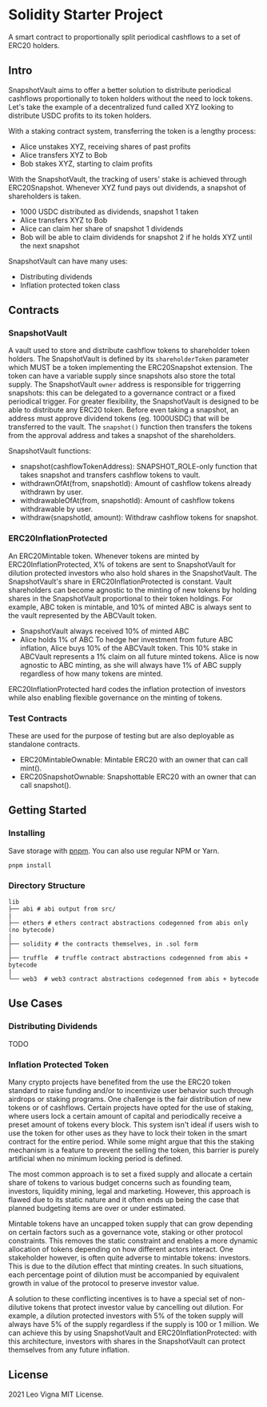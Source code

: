 # Solidity Starter Project
A smart contract to proportionally split periodical cashflows to a set of ERC20 holders.

## Intro
SnapshotVault aims to offer a better solution to distribute periodical cashflows proportionally to token holders without the need to lock tokens. Let's take the example of a decentralized fund called XYZ looking to distribute USDC profits to its token holders.

With a staking contract system, transferring the token is a lengthy process:
- Alice unstakes XYZ, receiving shares of past profits
- Alice transfers XYZ to Bob
- Bob stakes XYZ, starting to claim profits

With the SnapshotVault, the tracking of users' stake is achieved through ERC20Snapshot. Whenever XYZ fund pays out dividends, a snapshot of shareholders is taken.
- 1000 USDC distributed as dividends, snapshot 1 taken
- Alice transfers XYZ to Bob
- Alice can claim her share of snapshot 1 dividends
- Bob will be able to claim dividends for snapshot 2 if he holds XYZ until the next snapshot

SnapshotVault can have many uses:
- Distributing dividends
- Inflation protected token class

## Contracts
### SnapshotVault
A vault used to store and distribute cashflow tokens to shareholder token holders. The SnapshotVault is defined by its `shareholderToken` parameter which MUST be a token implementing the ERC20Snapshot extension. The token can have a variable supply since snapshots also store the total supply. The SnapshotVault `owner` address is responsible for triggerring snapshots: this can be delegated to a governance contract or a fixed periodical trigger. 
For greater flexibility, the SnapshotVault is designed to be able to distribute any ERC20 token. Before even taking a snapshot, an address must approve dividend tokens (eg. 1000USDC) that will be transferred to the vault. The `snapshot()` function then transfers the tokens from the approval address and takes a snapshot of the shareholders.

SnapshotVault functions:
- snapshot(cashflowTokenAddress): SNAPSHOT_ROLE-only function that takes snapshot and transfers cashflow tokens to vault.
- withdrawnOfAt(from, snapshotId): Amount of cashflow tokens already withdrawn by user.
- withdrawableOfAt(from, snapshotId): Amount of cashflow tokens withdrawable by user.
- withdraw(snapshotId, amount): Withdraw cashflow tokens for snapshot.

### ERC20InflationProtected
An ERC20Mintable token. Whenever tokens are minted by ERC20InflationProtected, X% of tokens are sent to SnapshotVault for dilution protected investors who also hold shares in the SnapshotVault. The SnapshotVault's share in ERC20InflationProtected is constant. Vault shareholders can become agnostic to the minting of new tokens by holding shares in the SnapshotVault proportional to their token holdings. For example, ABC token is mintable, and 10% of minted ABC is always sent to the vault represented by the ABCVault token.
- SnapshotVault always received 10% of minted ABC
- Alice holds 1% of ABC
To hedge her investment from future ABC inflation, Alice buys 10% of the ABCVault token. This 10% stake in ABCVault represents a 1% claim on all future minted tokens. Alice is now agnostic to ABC minting, as she will always have 1% of ABC supply regardless of how many tokens are minted.

ERC20InflationProtected hard codes the inflation protection of investors while also enabling flexible governance on the minting of tokens.

### Test Contracts
These are used for the purpose of testing but are also deployable as standalone contracts.
- ERC20MintableOwnable: Mintable ERC20 with an owner that can call mint().
- ERC20SnapshotOwnable: Snapshottable ERC20 with an owner that can call snapshot().

## Getting Started

### Installing

Save storage with [pnpm](https://pnpm.js.org/). You can also use regular NPM or Yarn.

```
pnpm install
```

### Directory Structure

```
lib
├── abi # abi output from src/
|
├── ethers # ethers contract abstractions codegenned from abis only (no bytecode)
│
├── solidity # the contracts themselves, in .sol form
│
├── truffle  # truffle contract abstractions codegenned from abis + bytecode
|
└── web3  # web3 contract abstractions codegenned from abis + bytecode
```

## Use Cases
### Distributing Dividends
TODO
### Inflation Protected Token
Many crypto projects have benefited from the use the ERC20 token standard to raise funding and/or to incentivize user behavior such through airdrops or staking programs. One challenge is the fair distribution of new tokens or of cashflows. Certain projects have opted for the use of staking, where users lock a certain amount of capital and periodically receive a preset amount of tokens every block. This system isn't ideal if users wish to use the token for other uses as they have to lock their token in the smart contract for the entire period. While some might argue that this the staking mechanism is a feature to prevent the selling the token, this barrier is purely artificial  when no minimum locking period is defined.

The most common approach is to set a fixed supply and allocate a certain share of tokens to various budget concerns such as founding team, investors, liquidity mining, legal and marketing. However, this approach is flawed due to its static nature and it often ends up being the case that planned budgeting items are over or under estimated. 

Mintable tokens have an uncapped token supply that can grow depending on certain factors such as a governance vote, staking or other protocol constraints. This removes the static constraint and enables a more dynamic allocation of tokens depending on how different actors interact. One stakeholder however, is often quite adverse to mintable tokens: investors. This is due to the dilution effect that minting creates. In such situations, each percentage point of dilution must be accompanied by equivalent growth in value of the protocol to preserve investor value.

A solution to these conflicting incentives is to have a special set of non-dilutive tokens that protect investor value by cancelling out dilution. For example, a dilution protected investors with 5% of the token supply will always have 5% of the supply regardless if the supply is 100 or 1 million. We can achieve this by using SnapshotVault and ERC20InflationProtected: with this architecture, investors with shares in the SnapshotVault can protect themselves from any future inflation.


## License

2021 Leo Vigna
MIT License.
